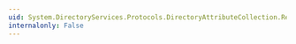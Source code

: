 ```yaml
---
uid: System.DirectoryServices.Protocols.DirectoryAttributeCollection.Remove(System.DirectoryServices.Protocols.DirectoryAttribute)
internalonly: False
---
```


